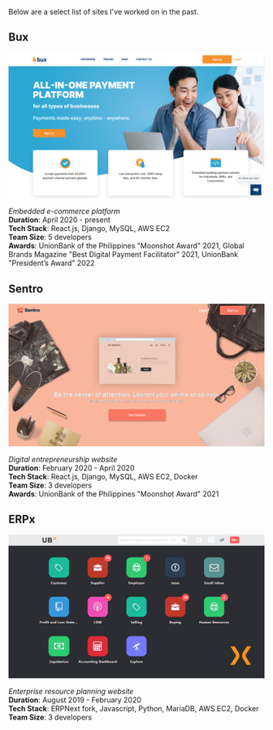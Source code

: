Below are a select list of sites I've worked on in the past.

## Bux
![Bux homepage](https://raw.githubusercontent.com/PioCang/portfolio-assets/master/Bux.png)

*Embedded e-commerce platform*  
**Duration**: April 2020 - present  
**Tech Stack**: React.js, Django, MySQL, AWS EC2  
**Team Size**: 5 developers  
**Awards**: UnionBank of the Philippines "Moonshot Award" 2021, Global Brands Magazine "Best Digital Payment Facilitator" 2021, UnionBank "President’s Award" 2022



## Sentro
![Sentro homepage](https://raw.githubusercontent.com/PioCang/portfolio-assets/master/Sentro.png)

*Digital entrepreneurship website*  
**Duration**: February 2020 - April 2020  
**Tech Stack**: React.js, Django, MySQL, AWS EC2, Docker  
**Team Size**: 3 developers  
**Awards**: UnionBank of the Philippines "Moonshot Award" 2021  


## ERPx
![ERPx dashboard](https://raw.githubusercontent.com/PioCang/portfolio-assets/master/ERPx.png)


*Enterprise resource planning website*  
**Duration**: August 2019 - February 2020  
**Tech Stack**: ERPNext fork, Javascript, Python, MariaDB, AWS EC2, Docker  
**Team Size**: 3 developers  